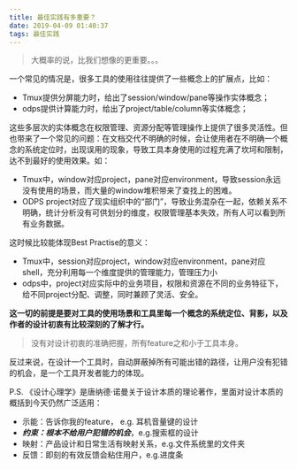 ```yaml
---
title: 最佳实践有多重要？
date: 2019-04-09 01:40:37
tags: 最佳实践
---
```


> 大概率的说，比我们想像的更重要。。。

一个常见的情况是，很多工具的使用往往提供了一些概念上的扩展点，比如：

* Tmux提供分屏能力时，给出了session/window/pane等操作实体概念； 
* odps提供计算能力时，给出了project/table/column等实体概念；

这些多层次的实体概念在权限管理、资源分配等管理操作上提供了很多灵活性。但也带来了一个常见的问题：在文档交代不明确的时候，会让使用者在不明确一个概念的系统定位时，出现误用的现象，导致工具本身使用的过程充满了坎坷和限制，达不到最好的使用效果。如：
<!--more-->
* Tmux中，window对应project，pane对应environment，导致session永远没有使用的场景，而大量的window堆积带来了查找上的困难。
* ODPS project对应了现实组织中的“部门”，导致业务混杂在一起，依赖关系不明确，统计分析没有可供划分的维度，权限管理基本失效，所有人可以看到所有业务数据。

这时候比较能体现Best Practise的意义：

* Tmux中，session对应project，window对应environment，pane对应shell，充分利用每一个维度提供的管理能力，管理压力小
* odps中，project对应实际中的业务项目，权限和资源在不同的业务特征下，给不同project分配、调整，同时兼顾了灵活、安全。

**这一切的前提是要对工具的使用场景和工具里每一个概念的系统定位、背影，以及作者的设计初衷有比较深刻的了解才行。**
>没有对设计初衷的准确把握，所有feature之和小于工具本身。

反过来说，在设计一个工具时，自动屏蔽掉所有可能出错的路径，让用户没有犯错的机会，是一个工具开发者能力的体现。

P.S.
《设计心理学》是唐纳德·诺曼关于设计本质的理论著作，里面对设计本质的概括到今天仍然广泛适用：
* 示能：告诉你我的feature， e.g. 耳机音量键的设计
* ***约束：根本不给用户犯错的机会***，e.g.搜索框的设计
* 映射：产品设计和日常生活有映射关系，e.g.文件系统里的文件夹
* 反馈：即刻的有效反馈会粘住用户，e.g.进度条
